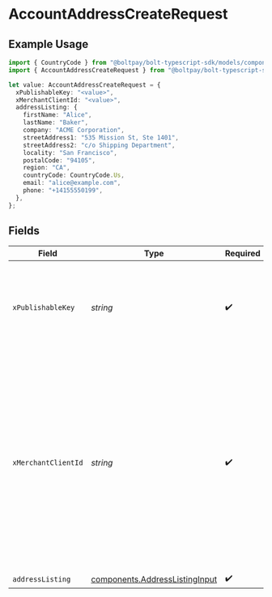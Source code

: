 # AccountAddressCreateRequest

## Example Usage

```typescript
import { CountryCode } from "@boltpay/bolt-typescript-sdk/models/components";
import { AccountAddressCreateRequest } from "@boltpay/bolt-typescript-sdk/models/operations";

let value: AccountAddressCreateRequest = {
  xPublishableKey: "<value>",
  xMerchantClientId: "<value>",
  addressListing: {
    firstName: "Alice",
    lastName: "Baker",
    company: "ACME Corporation",
    streetAddress1: "535 Mission St, Ste 1401",
    streetAddress2: "c/o Shipping Department",
    locality: "San Francisco",
    postalCode: "94105",
    region: "CA",
    countryCode: CountryCode.Us,
    email: "alice@example.com",
    phone: "+14155550199",
  },
};
```

## Fields

| Field                                                                                                                                                                                                               | Type                                                                                                                                                                                                                | Required                                                                                                                                                                                                            | Description                                                                                                                                                                                                         |
| ------------------------------------------------------------------------------------------------------------------------------------------------------------------------------------------------------------------- | ------------------------------------------------------------------------------------------------------------------------------------------------------------------------------------------------------------------- | ------------------------------------------------------------------------------------------------------------------------------------------------------------------------------------------------------------------- | ------------------------------------------------------------------------------------------------------------------------------------------------------------------------------------------------------------------- |
| `xPublishableKey`                                                                                                                                                                                                   | *string*                                                                                                                                                                                                            | :heavy_check_mark:                                                                                                                                                                                                  | The publicly shareable identifier used to identify your Bolt merchant division.                                                                                                                                     |
| `xMerchantClientId`                                                                                                                                                                                                 | *string*                                                                                                                                                                                                            | :heavy_check_mark:                                                                                                                                                                                                  | A unique identifier for a shopper's device, generated by Bolt. This header is required for proper attribution of this operation to your analytics reports. Omitting this header may result in incorrect statistics. |
| `addressListing`                                                                                                                                                                                                    | [components.AddressListingInput](../../models/components/addresslistinginput.md)                                                                                                                                    | :heavy_check_mark:                                                                                                                                                                                                  | N/A                                                                                                                                                                                                                 |